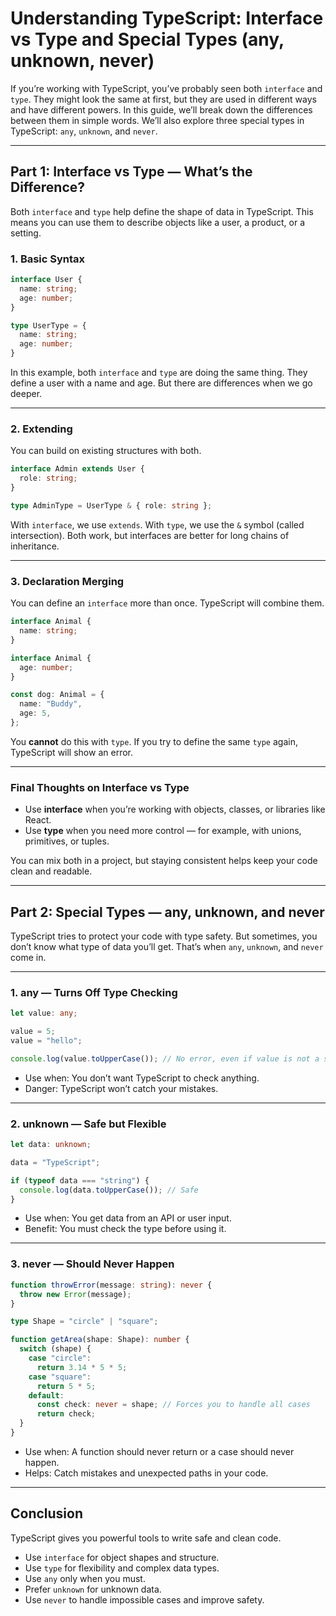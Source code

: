 
# Understanding TypeScript: Interface vs Type and Special Types (any, unknown, never)

If you’re working with TypeScript, you’ve probably seen both `interface` and `type`. They might look the same at first, but they are used in different ways and have different powers. In this guide, we’ll break down the differences between them in simple words. We’ll also explore three special types in TypeScript: `any`, `unknown`, and `never`.

---

## Part 1: Interface vs Type — What’s the Difference?

Both `interface` and `type` help define the shape of data in TypeScript. This means you can use them to describe objects like a user, a product, or a setting.

### 1. Basic Syntax

```ts
interface User {
  name: string;
  age: number;
}

type UserType = {
  name: string;
  age: number;
}
```

In this example, both `interface` and `type` are doing the same thing. They define a user with a name and age. But there are differences when we go deeper.

---

### 2. Extending

You can build on existing structures with both.

```ts
interface Admin extends User {
  role: string;
}
```

```ts
type AdminType = UserType & { role: string };
```

With `interface`, we use `extends`. With `type`, we use the `&` symbol (called intersection). Both work, but interfaces are better for long chains of inheritance.

---

### 3. Declaration Merging

You can define an `interface` more than once. TypeScript will combine them.

```ts
interface Animal {
  name: string;
}

interface Animal {
  age: number;
}

const dog: Animal = {
  name: "Buddy",
  age: 5,
};
```

You **cannot** do this with `type`. If you try to define the same `type` again, TypeScript will show an error.

---

### Final Thoughts on Interface vs Type

- Use **interface** when you’re working with objects, classes, or libraries like React.
- Use **type** when you need more control — for example, with unions, primitives, or tuples.

You can mix both in a project, but staying consistent helps keep your code clean and readable.

---

## Part 2: Special Types — any, unknown, and never

TypeScript tries to protect your code with type safety. But sometimes, you don’t know what type of data you’ll get. That’s when `any`, `unknown`, and `never` come in.

---

### 1. any — Turns Off Type Checking

```ts
let value: any;

value = 5;
value = "hello";

console.log(value.toUpperCase()); // No error, even if value is not a string
```

- Use when: You don’t want TypeScript to check anything.
- Danger: TypeScript won’t catch your mistakes.

---

### 2. unknown — Safe but Flexible

```ts
let data: unknown;

data = "TypeScript";

if (typeof data === "string") {
  console.log(data.toUpperCase()); // Safe
}
```

- Use when: You get data from an API or user input.
- Benefit: You must check the type before using it.

---

### 3. never — Should Never Happen

```ts
function throwError(message: string): never {
  throw new Error(message);
}
```

```ts
type Shape = "circle" | "square";

function getArea(shape: Shape): number {
  switch (shape) {
    case "circle":
      return 3.14 * 5 * 5;
    case "square":
      return 5 * 5;
    default:
      const check: never = shape; // Forces you to handle all cases
      return check;
  }
}
```

- Use when: A function should never return or a case should never happen.
- Helps: Catch mistakes and unexpected paths in your code.

---

## Conclusion

TypeScript gives you powerful tools to write safe and clean code.

- Use `interface` for object shapes and structure.
- Use `type` for flexibility and complex data types.
- Use `any` only when you must.
- Prefer `unknown` for unknown data.
- Use `never` to handle impossible cases and improve safety.



